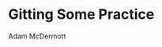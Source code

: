 <!DOCTYPE README.md>

<body>
<head>
<link rel="stylesheet" href="styles.css">
</head>

<h1>Gitting Some Practice</h1>
Adam McDermott
</body>
